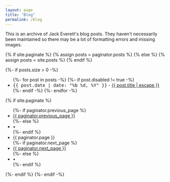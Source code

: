 ```yaml
---
layout: page
title: "Blog"
permalink: /blog
---
```

This is an archive of Jack Everett's blog posts. They haven't necessarily been maintained so there may be a lot of formatting errors and missing images.

{% if site.paginate %}
  {% assign posts = paginator.posts %}
{% else %}
  {% assign posts = site.posts %}
{% endif %}

{%- if posts.size > 0 -%}
  <ul class="post-list">
    {%- for post in posts -%}
    {%- if post.disabled != true -%}
    <li>
        <span style="font-family: monospace">{{ post.date | date: "%b  %d, %Y" }}</span> - <a class="post-link" href="{{ post.url | relative_url }}">{{ post.title | escape }}</a> 
    </li>
    {%- endif -%}
    {%- endfor -%}
  </ul>

  {% if site.paginate %}
    <div class="pager">
      <ul class="pagination">
      {%- if paginator.previous_page %}
        <li>
          <a href="{{ paginator.previous_page_path | relative_url }}" class="previous-page" title="Go to Page {{ paginator.previous_page }}">
            {{ paginator.previous_page }}
          </a>
        </li>
      {%- else %}
        <li><div class="pager-edge">•</div></li>
      {%- endif %}
        <li><div class="current-page">{{ paginator.page }}</div></li>
      {%- if paginator.next_page %}
        <li>
          <a href="{{ paginator.next_page_path | relative_url }}" class="next-page" title="Go to Page {{ paginator.next_page }}">
            {{ paginator.next_page }}
          </a>
        </li>
      {%- else %}
        <li><div class="pager-edge">•</div></li>
      {%- endif %}
      </ul>
    </div>
  {%- endif %}
{%- endif -%}
